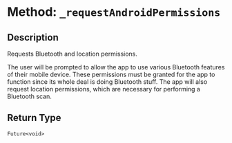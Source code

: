 # Method: `_requestAndroidPermissions`

## Description

Requests Bluetooth and location permissions.

 The user will be prompted to allow the app to use various Bluetooth features of their mobile device. These
 permissions must be granted for the app to function since its whole deal is doing Bluetooth stuff. The app
 will also request location permissions, which are necessary for performing a Bluetooth scan.

## Return Type
`Future<void>`

